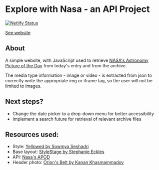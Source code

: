 # Explore with Nasa - an API Project
[![Netlify Status](https://api.netlify.com/api/v1/badges/5f28411d-7f72-46ae-815f-08eeb658ceb6/deploy-status)](https://app.netlify.com/sites/explore-with-nasa/deploys)


[See website](https://explore-with-nasa.netlify.app/)

## About
A simple website, with JavaScript used to retrieve [NASA's Astronomy Picture of the Day](https://apod.nasa.gov/apod/astropix.html) from today's entry and from the archive.

The media type information - image or video - is extracted from json to correctly write the appropriate img or iframe tag, so the user will not be limited to images.

## Next steps?
- Change the date picker to a drop-down menu for better accessibility
- Implement a search future for retrieval of relevant archive files

## Resources used:
- Style: [Yellowed by Sowmya Seshadri](https://stylestage.dev/styles/yellowed/)
- Base layout: [StyleStage by Stephanie Eckles](https://github.com/5t3ph/stylestage)
- API: [Nasa's APOD](https://api.nasa.gov/#apod)
- Header photo: [Orion's Belt by Kanan Khasmammadov](https://unsplash.com/@knnslens)
